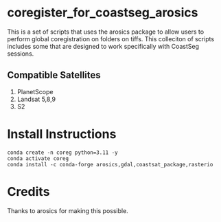 # coregister_for_coastseg_arosics

This is a set of scripts that uses the arosics package to allow users to perform global coregistration on folders on tiffs. This colleciton of scripts includes some that are designed to work specifically with CoastSeg sessions. 

## Compatible Satellites
1. PlanetScope
2. Landsat 5,8,9
3. S2

# Install Instructions
```
conda create -n coreg python=3.11 -y
conda activate coreg
conda install -c conda-forge arosics,gdal,coastsat_package,rasterio
```

# Credits
Thanks to arosics for making this possible.
